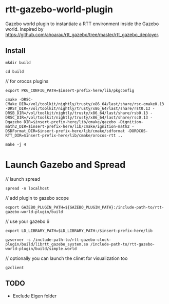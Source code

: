 # rtt-gazebo-world-plugin
Gazebo world plugin to instantiate a RTT environment inside the Gazebo world. Inspired by https://github.com/ahoarau/rtt_gazebo/tree/master/rtt_gazebo_deployer.

## Install

`mkdir build`

`cd build`

// for orocos plugins

`export PKG_CONFIG_PATH=$insert-prefix-here/lib/pkgconfig`

`cmake -DRSC-CMake_DIR=/vol/toolkit/nightly/trusty/x86_64/last/share/rsc-cmake0.13 -DRST_DIR=/vol/toolkit/nightly/trusty/x86_64/last/share/rst0.13 -DRSB_DIR=/vol/toolkit/nightly/trusty/x86_64/last/share/rsb0.13 -DRSC_DIR=/vol/toolkit/nightly/trusty/x86_64/last/share/rsc0.13 -Dgazebo_DIR=$insert-prefix-here/lib/cmake/gazebo -Dignition-math2_DIR=$insert-prefix-here/lib/cmake/ignition-math2 -DSDFormat_DIR=$insert-prefix-here/lib/cmake/sdformat -DOROCOS-RTT_DIR=$insert-prefix-here/lib/cmake/orocos-rtt ..`

`make -j 4`

# Launch Gazebo and Spread

// launch spread

`spread -n localhost`

// add plugin to gazebo scope

`export GAZEBO_PLUGIN_PATH=${GAZEBO_PLUGIN_PATH}:/include-path-to/rtt-gazebo-world-plugin/build`

// use your gazebo 6

`export LD_LIBRARY_PATH=$LD_LIBRARY_PATH:/$insert-prefix-here/lib`

`gzserver -s /include-path-to/rtt-gazebo-clock-plugin/build/librtt_gazebo_system.so /include-path-to/rtt-gazebo-world-plugin/build/simple.world`

// optionally you can launch the clinet for visualization too

`gzclient`

## TODO

- Exclude Eigen folder
